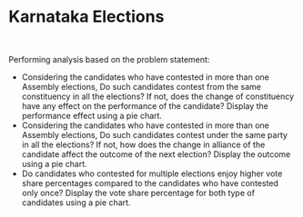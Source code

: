 <h1>Karnataka Elections</h1>
<br>

<p>Performing analysis based on the problem statement:</p>
<ul>
    <li>Considering the candidates who have contested in more than one Assembly elections,
    Do such candidates contest from the same constituency in all the elections? If not, does the change of constituency have any effect on the performance of the candidate? Display the performance effect using a pie chart.</li>
    <li>Considering the candidates who have contested in more than one Assembly elections,
    Do such candidates contest under the same party in all the elections? If not, how does the change in alliance of the candidate affect the outcome of the next election? Display the outcome using a pie chart.</li>
    <li>Do candidates who contested for multiple elections enjoy higher vote share percentages compared to the candidates who have contested only once? Display the vote share percentage for both type of candidates using a pie chart.</li>
  </ul>
